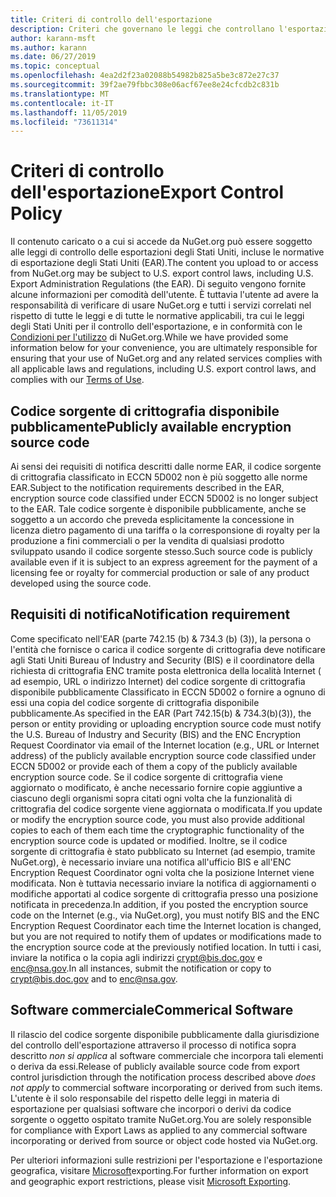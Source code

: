 ```yaml
---
title: Criteri di controllo dell'esportazione
description: Criteri che governano le leggi che controllano l'esportazione
author: karann-msft
ms.author: karann
ms.date: 06/27/2019
ms.topic: conceptual
ms.openlocfilehash: 4ea2d2f23a02088b54982b825a5be3c872e27c37
ms.sourcegitcommit: 39f2ae79fbbc308e06acf67ee8e24cfcdb2c831b
ms.translationtype: MT
ms.contentlocale: it-IT
ms.lasthandoff: 11/05/2019
ms.locfileid: "73611314"
---
```

# <a name="export-control-policy"></a><span data-ttu-id="61068-103">Criteri di controllo dell'esportazione</span><span class="sxs-lookup"><span data-stu-id="61068-103">Export Control Policy</span></span>

<span data-ttu-id="61068-104">Il contenuto caricato o a cui si accede da NuGet.org può essere soggetto alle leggi di controllo delle esportazioni degli Stati Uniti, incluse le normative di esportazione degli Stati Uniti (EAR).</span><span class="sxs-lookup"><span data-stu-id="61068-104">The content you upload to or access from NuGet.org may be subject to U.S. export control laws, including U.S. Export Administration Regulations (the EAR).</span></span>  <span data-ttu-id="61068-105">Di seguito vengono fornite alcune informazioni per comodità dell'utente. È tuttavia l'utente ad avere la responsabilità di verificare di usare NuGet.org e tutti i servizi correlati nel rispetto di tutte le leggi e di tutte le normative applicabili, tra cui le leggi degli Stati Uniti per il controllo dell'esportazione, e in conformità con le [Condizioni per l'utilizzo](https://www.nuget.org/policies/Terms) di NuGet.org.</span><span class="sxs-lookup"><span data-stu-id="61068-105">While we have provided some information below for your convenience, you are ultimately responsible for ensuring that your use of NuGet.org and any related services complies with all applicable laws and regulations, including U.S. export control laws, and complies with our [Terms of Use](https://www.nuget.org/policies/Terms).</span></span>

## <a name="publicly-available-encryption-source-code"></a><span data-ttu-id="61068-106">Codice sorgente di crittografia disponibile pubblicamente</span><span class="sxs-lookup"><span data-stu-id="61068-106">Publicly available encryption source code</span></span>

<span data-ttu-id="61068-107">Ai sensi dei requisiti di notifica descritti dalle norme EAR, il codice sorgente di crittografia classificato in ECCN 5D002 non è più soggetto alle norme EAR.</span><span class="sxs-lookup"><span data-stu-id="61068-107">Subject to the notification requirements described in the EAR, encryption source code classified under ECCN 5D002 is no longer subject to the EAR.</span></span>  <span data-ttu-id="61068-108">Tale codice sorgente è disponibile pubblicamente, anche se soggetto a un accordo che preveda esplicitamente la concessione in licenza dietro pagamento di una tariffa o la corresponsione di royalty per la produzione a fini commerciali o per la vendita di qualsiasi prodotto sviluppato usando il codice sorgente stesso.</span><span class="sxs-lookup"><span data-stu-id="61068-108">Such source code is publicly available even if it is subject to an express agreement for the payment of a licensing fee or royalty for commercial production or sale of any product developed using the source code.</span></span>

## <a name="notification-requirement"></a><span data-ttu-id="61068-109">Requisiti di notifica</span><span class="sxs-lookup"><span data-stu-id="61068-109">Notification requirement</span></span>

<span data-ttu-id="61068-110">Come specificato nell'EAR (parte 742.15 (b) & 734.3 (b) (3)), la persona o l'entità che fornisce o carica il codice sorgente di crittografia deve notificare agli Stati Uniti Bureau of Industry and Security (BIS) e il coordinatore della richiesta di crittografia ENC tramite posta elettronica della località Internet ( ad esempio, URL o indirizzo Internet) del codice sorgente di crittografia disponibile pubblicamente Classificato in ECCN 5D002 o fornire a ognuno di essi una copia del codice sorgente di crittografia disponibile pubblicamente.</span><span class="sxs-lookup"><span data-stu-id="61068-110">As specified in the EAR (Part 742.15(b) & 734.3(b)(3)), the person or entity providing or uploading encryption source code must notify the U.S. Bureau of Industry and Security (BIS) and the ENC Encryption Request Coordinator via email of the Internet location (e.g., URL or Internet address) of the publicly available encryption source code classified under ECCN 5D002 or provide each of them a copy of the publicly available encryption source code.</span></span> <span data-ttu-id="61068-111">Se il codice sorgente di crittografia viene aggiornato o modificato, è anche necessario fornire copie aggiuntive a ciascuno degli organismi sopra citati ogni volta che la funzionalità di crittografia del codice sorgente viene aggiornata o modificata.</span><span class="sxs-lookup"><span data-stu-id="61068-111">If you update or modify the encryption source code, you must also provide additional copies to each of them each time the cryptographic functionality of the encryption source code is updated or modified.</span></span> <span data-ttu-id="61068-112">Inoltre, se il codice sorgente di crittografia è stato pubblicato su Internet (ad esempio, tramite NuGet.org), è necessario inviare una notifica all'ufficio BIS e all'ENC Encryption Request Coordinator ogni volta che la posizione Internet viene modificata. Non è tuttavia necessario inviare la notifica di aggiornamenti o modifiche apportati al codice sorgente di crittografia presso una posizione notificata in precedenza.</span><span class="sxs-lookup"><span data-stu-id="61068-112">In addition, if you posted the encryption source code on the Internet (e.g., via NuGet.org), you must notify BIS and the ENC Encryption Request Coordinator each time the Internet location is changed, but you are not required to notify them of updates or modifications made to the encryption source code at the previously notified location.</span></span> <span data-ttu-id="61068-113">In tutti i casi, inviare la notifica o la copia agli indirizzi crypt@bis.doc.gov e enc@nsa.gov.</span><span class="sxs-lookup"><span data-stu-id="61068-113">In all instances, submit the notification or copy to crypt@bis.doc.gov and to enc@nsa.gov.</span></span>

## <a name="commerical-software"></a><span data-ttu-id="61068-114">Software commerciale</span><span class="sxs-lookup"><span data-stu-id="61068-114">Commerical Software</span></span>

<span data-ttu-id="61068-115">Il rilascio del codice sorgente disponibile pubblicamente dalla giurisdizione del controllo dell'esportazione attraverso il processo di notifica sopra descritto *non si applica* al software commerciale che incorpora tali elementi o deriva da essi.</span><span class="sxs-lookup"><span data-stu-id="61068-115">Release of publicly available source code from export control jurisdiction through the notification process described above *does not apply* to commercial software incorporating or derived from such items.</span></span>  <span data-ttu-id="61068-116">L'utente è il solo responsabile del rispetto delle leggi in materia di esportazione per qualsiasi software che incorpori o derivi da codice sorgente o oggetto ospitato tramite NuGet.org.</span><span class="sxs-lookup"><span data-stu-id="61068-116">You are solely responsible for compliance with Export Laws as applied to any commercial software incorporating or derived from source or object code hosted via NuGet.org.</span></span>

<span data-ttu-id="61068-117">Per ulteriori informazioni sulle restrizioni per l'esportazione e l'esportazione geografica, visitare [Microsoft](https://www.microsoft.com/exporting)exporting.</span><span class="sxs-lookup"><span data-stu-id="61068-117">For further information on export and geographic export restrictions, please visit [Microsoft Exporting](https://www.microsoft.com/exporting).</span></span>
